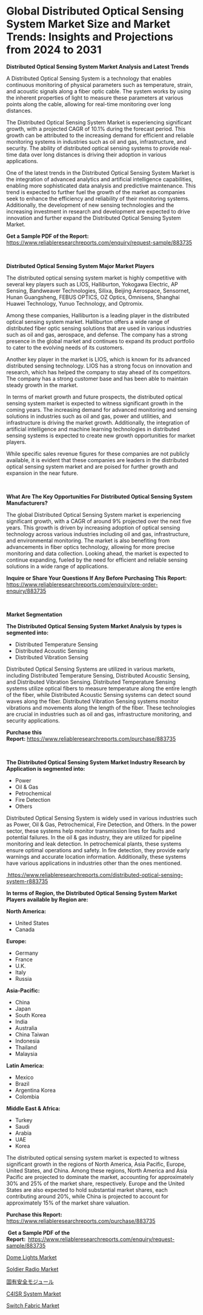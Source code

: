 <p><h1>Global Distributed Optical Sensing System Market Size and Market Trends: Insights and Projections from 2024 to 2031</h1></p><p><strong>Distributed Optical Sensing System Market Analysis and Latest Trends</strong></p>
<p><p>A Distributed Optical Sensing System is a technology that enables continuous monitoring of physical parameters such as temperature, strain, and acoustic signals along a fiber optic cable. The system works by using the inherent properties of light to measure these parameters at various points along the cable, allowing for real-time monitoring over long distances.</p><p>The Distributed Optical Sensing System Market is experiencing significant growth, with a projected CAGR of 10.1% during the forecast period. This growth can be attributed to the increasing demand for efficient and reliable monitoring systems in industries such as oil and gas, infrastructure, and security. The ability of distributed optical sensing systems to provide real-time data over long distances is driving their adoption in various applications.</p><p>One of the latest trends in the Distributed Optical Sensing System Market is the integration of advanced analytics and artificial intelligence capabilities, enabling more sophisticated data analysis and predictive maintenance. This trend is expected to further fuel the growth of the market as companies seek to enhance the efficiency and reliability of their monitoring systems. Additionally, the development of new sensing technologies and the increasing investment in research and development are expected to drive innovation and further expand the Distributed Optical Sensing System Market.</p></p>
<p><strong>Get a Sample PDF of the Report:&nbsp;</strong> <a href="https://www.reliableresearchreports.com/enquiry/request-sample/883735">https://www.reliableresearchreports.com/enquiry/request-sample/883735</a></p>
<p>&nbsp;</p>
<p><strong>Distributed Optical Sensing System Major Market Players</strong></p>
<p><p>The distributed optical sensing system market is highly competitive with several key players such as LIOS, Halliburton, Yokogawa Electric, AP Sensing, Bandweaver Technologies, Silixa, Beijing Aerospace, Sensornet, Hunan Guangsheng, FEBUS OPTICS, OZ Optics, Omnisens, Shanghai Huawei Technology, Yunuo Technology, and Optromix.</p><p>Among these companies, Halliburton is a leading player in the distributed optical sensing system market. Halliburton offers a wide range of distributed fiber optic sensing solutions that are used in various industries such as oil and gas, aerospace, and defense. The company has a strong presence in the global market and continues to expand its product portfolio to cater to the evolving needs of its customers.</p><p>Another key player in the market is LIOS, which is known for its advanced distributed sensing technology. LIOS has a strong focus on innovation and research, which has helped the company to stay ahead of its competitors. The company has a strong customer base and has been able to maintain steady growth in the market.</p><p>In terms of market growth and future prospects, the distributed optical sensing system market is expected to witness significant growth in the coming years. The increasing demand for advanced monitoring and sensing solutions in industries such as oil and gas, power and utilities, and infrastructure is driving the market growth. Additionally, the integration of artificial intelligence and machine learning technologies in distributed sensing systems is expected to create new growth opportunities for market players.</p><p>While specific sales revenue figures for these companies are not publicly available, it is evident that these companies are leaders in the distributed optical sensing system market and are poised for further growth and expansion in the near future.</p></p>
<p>&nbsp;</p>
<p><strong>What Are The Key Opportunities For Distributed Optical Sensing System Manufacturers?</strong></p>
<p><p>The global Distributed Optical Sensing System market is experiencing significant growth, with a CAGR of around 9% projected over the next five years. This growth is driven by increasing adoption of optical sensing technology across various industries including oil and gas, infrastructure, and environmental monitoring. The market is also benefiting from advancements in fiber optics technology, allowing for more precise monitoring and data collection. Looking ahead, the market is expected to continue expanding, fueled by the need for efficient and reliable sensing solutions in a wide range of applications.</p></p>
<p><strong>Inquire or Share Your Questions If Any Before Purchasing This Report:</strong> <a href="https://www.reliableresearchreports.com/enquiry/pre-order-enquiry/883735">https://www.reliableresearchreports.com/enquiry/pre-order-enquiry/883735</a></p>
<p>&nbsp;</p>
<p><strong>Market Segmentation</strong></p>
<p><strong>The Distributed Optical Sensing System Market Analysis by types is segmented into:</strong></p>
<p><ul><li>Distributed Temperature Sensing</li><li>Distributed Acoustic Sensing</li><li>Distributed Vibration Sensing</li></ul></p>
<p><p>Distributed Optical Sensing Systems are utilized in various markets, including Distributed Temperature Sensing, Distributed Acoustic Sensing, and Distributed Vibration Sensing. Distributed Temperature Sensing systems utilize optical fibers to measure temperature along the entire length of the fiber, while Distributed Acoustic Sensing systems can detect sound waves along the fiber. Distributed Vibration Sensing systems monitor vibrations and movements along the length of the fiber. These technologies are crucial in industries such as oil and gas, infrastructure monitoring, and security applications.</p></p>
<p><strong>Purchase this Report:&nbsp;</strong><a href="https://www.reliableresearchreports.com/purchase/883735">https://www.reliableresearchreports.com/purchase/883735</a></p>
<p>&nbsp;</p>
<p><strong>The Distributed Optical Sensing System Market Industry Research by Application is segmented into:</strong></p>
<p><ul><li>Power</li><li>Oil & Gas</li><li>Petrochemical</li><li>Fire Detection</li><li>Others</li></ul></p>
<p><p>Distributed Optical Sensing System is widely used in various industries such as Power, Oil & Gas, Petrochemical, Fire Detection, and Others. In the power sector, these systems help monitor transmission lines for faults and potential failures. In the oil & gas industry, they are utilized for pipeline monitoring and leak detection. In petrochemical plants, these systems ensure optimal operations and safety. In fire detection, they provide early warnings and accurate location information. Additionally, these systems have various applications in industries other than the ones mentioned.</p></p>
<p><a href="https://www.reliableresearchreports.com/distributed-optical-sensing-system-r883735">&nbsp;https://www.reliableresearchreports.com/distributed-optical-sensing-system-r883735</a></p>
<p><strong>In terms of Region, the Distributed Optical Sensing System Market Players available by Region are:</strong></p>
<p>
    <p> <strong> North America: </strong>
        <ul>
            <li>United States</li>
            <li>Canada</li>
        </ul>
        </p> 
    <p> <strong> Europe: </strong>
        <ul>
            <li>Germany</li>
            <li>France</li>
            <li>U.K.</li>
            <li>Italy</li>
            <li>Russia</li>
        </ul>
        </p> 
    <p> <strong> Asia-Pacific: </strong>
        <ul>
            <li>China</li>
            <li>Japan</li>
            <li>South Korea</li>
            <li>India</li>
            <li>Australia</li>
            <li>China Taiwan</li>
            <li>Indonesia</li>
            <li>Thailand</li>
            <li>Malaysia</li>
        </ul>
        </p> 
    <p> <strong> Latin America: </strong>
        <ul>
            <li>Mexico</li>
            <li>Brazil</li>
            <li>Argentina Korea</li>
            <li>Colombia</li>
        </ul>
        </p> 
    <p> <strong> Middle East & Africa: </strong>
        <ul>
            <li>Turkey</li>
            <li>Saudi</li>
            <li>Arabia</li>
            <li>UAE</li>
            <li>Korea</li>
        </ul>
    </p>
    </p>
<p><p>The distributed optical sensing system market is expected to witness significant growth in the regions of North America, Asia Pacific, Europe, United States, and China. Among these regions, North America and Asia Pacific are projected to dominate the market, accounting for approximately 30% and 25% of the market share, respectively. Europe and the United States are also expected to hold substantial market shares, each contributing around 20%, while China is projected to account for approximately 15% of the market share valuation.</p></p>
<p><strong>Purchase this Report: </strong><a href="https://www.reliableresearchreports.com/purchase/883735">https://www.reliableresearchreports.com/purchase/883735</a></p>
<p>&nbsp;<strong>Get a Sample PDF of the Report:&nbsp;&nbsp;</strong><a href="https://www.reliableresearchreports.com/enquiry/request-sample/883735">https://www.reliableresearchreports.com/enquiry/request-sample/883735</a></p>
<p><strong></strong></p>
<p><p><a href="https://issuu.com/reportprime-2/docs/dome-lights-market-size-2030.pptx">Dome Lights Market</a></p><p><a href="https://github.com/lorenzaSchmeler/Market-Research-Report-List-2/blob/main/soldier-radio-market.md">Soldier Radio Market</a></p><p><a href="https://medium.com/@susanjprice2023/%E5%86%85%E9%83%A8%E5%AE%89%E5%85%A8%E3%83%A2%E3%82%B8%E3%83%A5%E3%83%BC%E3%83%AB%E5%B8%82%E5%A0%B4%E3%81%B8%E3%81%AE%E6%B7%B1%E3%81%84%E6%8E%98%E3%82%8A%E4%B8%8B%E3%81%92-%E3%81%9D%E3%81%AE%E3%83%88%E3%83%AC%E3%83%B3%E3%83%89-%E5%B8%82%E5%A0%B4%E3%82%BB%E3%82%B0%E3%83%A1%E3%83%B3%E3%83%86%E3%83%BC%E3%82%B7%E3%83%A7%E3%83%B3-%E7%AB%B6%E4%BA%89%E5%88%86%E6%9E%90-01bf9d340559">固有安全モジュール</a></p><p><a href="https://github.com/AdrianaPaucek2023/Market-Research-Report-List-2/blob/main/c4isr-system-market.md">C4ISR System Market</a></p><p><a href="https://issuu.com/reportprime-2/docs/switch-fabric-market-size-2030.pptx">Switch Fabric Market</a></p></p>